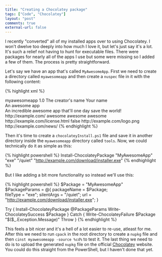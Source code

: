 ```yaml
---
title: "Creating a Chocolatey package"
tags: ["Code", "Chocolatey"]
layout: "post"
comments: true
external-url: false
---
```


I recently "converted" all of my installed apps over to using Chocolatey. I won't dwelve too deeply into how much I love it, but let's just say it's a lot. It's such a relief not having to hunt for executable files. There were packages for nearly all of the apps I use but some were missing so I added a few of them. The process is pretty straightforward.

Let's say we have an app that's called `MyAwesomeApp`. First we need to create a directory called `myawesomeapp` and then create a `nuspec` file in it with the following content:

{% highlight xml %}
<?xml version="1.0"?>
<package xmlns:xsi="http://www.w3.org/2001/XMLSchema-instance" xmlns:xsd="http://www.w3.org/2001/XMLSchema">
  <metadata>
    <id>myawesomeapp</id>
    <title>MyAwesomeApp</title>
    <version>1.0</version>
    <authors>The creator's name</authors>
    <owners>Your name</owners>
    <summary>An awesome app</summary>
    <description>An incredible awesome app that'll one day save the world!</description>
    <projectUrl>http://example.com/</projectUrl>
    <tags>awesome awesome awesome</tags>
    <licenseUrl>http://example.com/license.html</licenseUrl>
    <requireLicenseAcceptance>false</requireLicenseAcceptance>
    <iconUrl>http://example.com/logo.png</iconUrl>
    <releaseNotes>http://example.com/news/</releaseNotes>
  </metadata>
  <files>
    <file src="tools\*" target="tools" />
  </files>
</package>
{% endhighlight %}

Then it's time to create a `chocolateyInstall.ps1` file and save it in another directory inside the `myawesomeapp` directory called `tools`. Now, we could technically do it as simple as this:

{% highlight powershell %}
Install-ChocolateyPackage "MyAwesomeApp" "exe" "/quiet" "http://example.com/download/installer.exe"
{% endhighlight %}

But I like adding a bit more functionality so instead we'll use this:

{% highlight powershell %}
$Package = "MyAwesomeApp"
$PackageParams = @{
  packageName = $Package;  
  fileType = "exe";
  silentArgs = "/quiet";
  url = "http://example.com/download/installer.exe";
} 

Try {
  Install-ChocolateyPackage @PackageParams
  Write-ChocolateySuccess $Package
} Catch {
  Write-ChocolateyFailure $Package "$($_.Exception.Message)"
  Throw
}
{% endhighlight %}

This feels a bit nicer and it's a hell of a lot easier to re-use, atleast for me. After this we need to run `cpack` in the root directory to create a `nupkg` file and then `cinst myawesomeapp -source %cd%` to test it. The last thing we need to do is to upload the generated `nupkg` file on the official [Chocolatey](http://chocolatey.org/) website. You could do this straight from the PowerShell, but I haven't done that yet.
